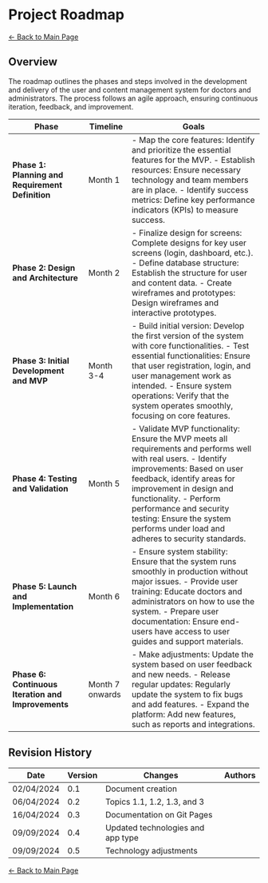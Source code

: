 # Project Roadmap

[← Back to Main Page](../../index.md)

## Overview

The roadmap outlines the phases and steps involved in the development and delivery of the user and content management system for doctors and administrators. The process follows an agile approach, ensuring continuous iteration, feedback, and improvement.

| **Phase**                                          | **Timeline** | **Goals**                                                                                                                                                                                                                                                                                                                            |
| -------------------------------------------------------- | ------------------ | ------------------------------------------------------------------------------------------------------------------------------------------------------------------------------------------------------------------------------------------------------------------------------------------------------------------------------------------ |
| **Phase 1: Planning and Requirement Definition**   | Month 1            | - Map the core features: Identify and prioritize the essential features for the MVP.  - Establish resources: Ensure necessary technology and team members are in place.  - Identify success metrics: Define key performance indicators (KPIs) to measure success.                                                                          |
| **Phase 2: Design and Architecture**               | Month 2            | - Finalize design for screens: Complete designs for key user screens (login, dashboard, etc.).  - Define database structure: Establish the structure for user and content data.  - Create wireframes and prototypes: Design wireframes and interactive prototypes.                                                                         |
| **Phase 3: Initial Development and MVP**           | Month 3-4          | - Build initial version: Develop the first version of the system with core functionalities.  - Test essential functionalities: Ensure that user registration, login, and user management work as intended.  - Ensure system operations: Verify that the system operates smoothly, focusing on core features.                               |
| **Phase 4: Testing and Validation**                | Month 5            | - Validate MVP functionality: Ensure the MVP meets all requirements and performs well with real users.  - Identify improvements: Based on user feedback, identify areas for improvement in design and functionality.  - Perform performance and security testing: Ensure the system performs under load and adheres to security standards. |
| **Phase 5: Launch and Implementation**             | Month 6            | - Ensure system stability: Ensure that the system runs smoothly in production without major issues.  - Provide user training: Educate doctors and administrators on how to use the system.  - Prepare user documentation: Ensure end-users have access to user guides and support materials.                                               |
| **Phase 6: Continuous Iteration and Improvements** | Month 7 onwards    | - Make adjustments: Update the system based on user feedback and new needs.  - Release regular updates: Regularly update the system to fix bugs and add features.  - Expand the platform: Add new features, such as reports and integrations.                                                                                              |

## Revision History

| Date       | Version | Changes                           | Authors |
| ---------- | ------- | --------------------------------- | ------- |
| 02/04/2024 | 0.1     | Document creation                 |         |
| 06/04/2024 | 0.2     | Topics 1.1, 1.2, 1.3, and 3       |         |
| 16/04/2024 | 0.3     | Documentation on Git Pages        |         |
| 09/09/2024 | 0.4     | Updated technologies and app type |         |
| 09/09/2024 | 0.5     | Technology adjustments            |         |

[← Back to Main Page](../../index.md)
